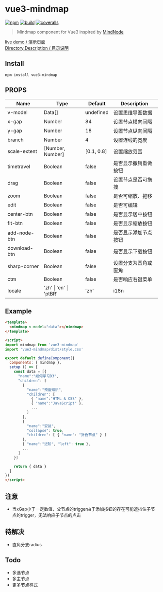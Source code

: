 # vue3-mindmap

[![npm](https://img.shields.io/npm/v/vue3-mindmap)](https://www.npmjs.com/package/vue3-mindmap)
[![build](https://github.com/hellowuxin/vue3-mindmap/actions/workflows/blank.yml/badge.svg)](https://github.com/hellowuxin/vue3-mindmap/actions)
[![coveralls](https://img.shields.io/coveralls/github/hellowuxin/vue3-mindmap)](https://coveralls.io/github/hellowuxin/vue3-mindmap)

> Mindmap component for Vue3 inspired by [MindNode](https://mindnode.com)

[live demo / 演示页面](https://5xin.xyz/vue3-mindmap)  
[Directory Description / 目录说明](./Directory.md)

## Install

```sh
npm install vue3-mindmap
```

## PROPS

| Name         | Type                     | Default    | Description          |
| ---          | ---                      | ---        | ---                  |
| v-model      | Data[]                   | undefined  | 设置思维导图数据        |
| x-gap        | Number                   | 84         | 设置节点横向间隔        |
| y-gap        | Number                   | 18         | 设置节点纵向间隔        |
| branch       | Number                   | 4          | 设置连线的宽度          |
| scale-extent | [Number, Number]         | [0.1, 0.8] | 设置缩放范围           |
| timetravel   | Boolean                  | false      | 是否显示撤销重做按钮     |
| drag         | Boolean                  | false      | 设置节点是否可拖拽      |
| zoom         | Boolean                  | false      | 是否可缩放、拖移        |
| edit         | Boolean                  | false      | 是否可编辑             |
| center-btn   | Boolean                  | false      | 是否显示居中按钮        |
| fit-btn      | Boolean                  | false      | 是否显示缩放按钮        |
| add-node-btn | Boolean                  | false      | 是否显示添加节点按钮     |
| download-btn | Boolean                  | false      | 是否显示下载按钮        |
| sharp-corner | Boolean                  | false      | 设置分支为圆角或直角     |
| ctm          | Boolean                  | false      | 是否响应右键菜单        |
| locale       | 'zh' \| 'en' \| 'ptBR'   | 'zh'       | i18n                  |

## Example

```html
<template>
  <mindmap v-model="data"></mindmap>
</template>

<script>
import mindmap from 'vue3-mindmap'
import 'vue3-mindmap/dist/style.css'

export default defineComponent({
  components: { mindmap },
  setup () => {
    const data = [{
      "name":"如何学习D3",
      "children": [
        {
          "name":"预备知识",
          "children": [
            { "name":"HTML & CSS" },
            { "name":"JavaScript" },
            ...
          ]
        },
        {
          "name":"安装",
          "collapse": true,
          "children": [ { "name": "折叠节点" } ]
        },
        { "name":"进阶", "left": true },
        ...
      ]
    }]

    return { data }
  }
})
</script>
```

## 注意

- 当xGap小于一定数值，父节点的trigger由于添加按钮的存在可能遮挡住子节点的trigger，无法响应子节点的点击

## 待解决

- 直角分支radius

## Todo

- 多选节点
- 多主节点
- 更多节点样式
